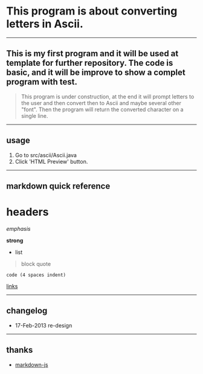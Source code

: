 # This program is about converting letters in Ascii.

----
## This is my first program and it will be used at template for further repository. The code is basic, and it will be improve to show a complet program with test.

> This program is under construction, at the end it will prompt letters to the user and then convert then to Ascii and maybe several other "font". Then the program will return the converted character on a single line.

----
## usage
1. Go to src/ascii/Ascii.java
2. Click 'HTML Preview' button.

----
## markdown quick reference
# headers

*emphasis*

**strong**

* list

>block quote

    code (4 spaces indent)
[links](http://wikipedia.org)

----
## changelog
* 17-Feb-2013 re-design

----
## thanks
* [markdown-js](https://github.com/evilstreak/markdown-js)
